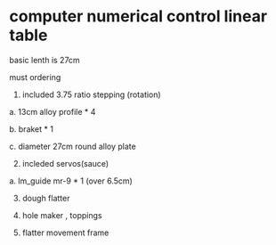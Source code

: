 # computer numerical control linear table

basic lenth is 27cm

must ordering 

1. included 3.75 ratio stepping (rotation)

a. 13cm alloy profile * 4

b. braket * 1 

c. diameter 27cm round alloy plate

2. incleded servos(sauce)

a. lm_guide mr-9 * 1 (over 6.5cm)

3. dough flatter

4. hole maker , toppings

5. flatter movement frame

